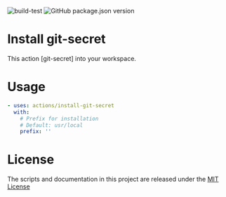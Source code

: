 ![build-test](https://github.com/Kingmidas74/git-secret-github-action/workflows/build-test/badge.svg)
![GitHub package.json version](https://img.shields.io/github/package-json/v/Kingmidas74/git-secret-github-action)

# Install git-secret

This action [git-secret] into your workspace.

# Usage

<!-- start usage -->
```yaml
- uses: actions/install-git-secret
  with:
    # Prefix for installation
    # Default: usr/local
    prefix: ''

```
<!-- end usage -->

# License

The scripts and documentation in this project are released under the [MIT License](LICENSE)
